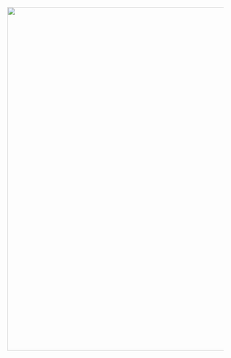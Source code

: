<img src = 'https://drive.google.com/uc?id=1SOplKkXbewpArTwB0YFMMQzI6PfufJ5T' width = 550 height = 800>

